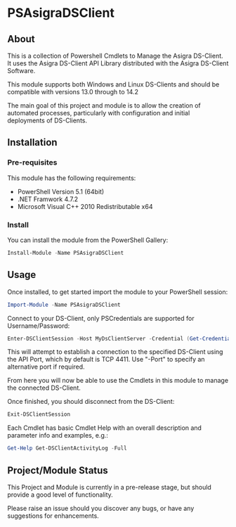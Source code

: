 # PSAsigraDSClient

## About
This is a collection of Powershell Cmdlets to Manage the Asigra DS-Client.\
It uses the Asigra DS-Client API Library distributed with the Asigra DS-Client Software.

This module supports both Windows and Linux DS-Clients and should be compatible with versions 13.0 through to 14.2

The main goal of this project and module is to allow the creation of automated processes, particularly with configuration and initial deployments of DS-Clients.

## Installation

### Pre-requisites
This module has the following requirements:
- PowerShell Version 5.1 (64bit)
- .NET Framwork 4.7.2
- Microsoft Visual C++ 2010 Redistributable x64

### Install
You can install the module from the PowerShell Gallery:
```powershell
Install-Module -Name PSAsigraDSClient
```

## Usage
Once installed, to get started import the module to your PowerShell session:
```powershell
Import-Module -Name PSAsigraDSClient
```

Connect to your DS-Client, only PSCredentials are supported for Username/Password:
```powershell
Enter-DSClientSession -Host MyDsClientServer -Credential (Get-Credential)
```
This will attempt to establish a connection to the specified DS-Client using the API Port, which by default is TCP 4411. Use "-Port" to specify an alternative port if required.

From here you will now be able to use the Cmdlets in this module to manage the connected DS-Client.

Once finished, you should disconnect from the DS-Client:
```powershell
Exit-DSClientSession
```

Each Cmdlet has basic Cmdlet Help with an overall description and parameter info and examples, e.g.:
```powershell
Get-Help Get-DSClientActivityLog -Full
```

## Project/Module Status
This Project and Module is currently in a pre-release stage, but should provide a good level of functionality.

Please raise an issue should you discover any bugs, or have any suggestions for enhancements.
